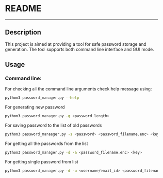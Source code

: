 # README
---

## Description

This project is aimed at providing a tool for safe password storage and generation.
The tool supports both command line interface and GUI mode.

## Usage

### Command line:

For checking all the command line arguments check help message using:
```bash
python3 password_manager.py --help
```

For generating new password
```bash
python3 password_manager.py -g <password_length>
```

For saving password to the list of old passwords
```bash
python3 password_manaager.py -s <password> <password_filename.enc> <key>
```

For getting all the passwords from the list
```bash
python3 password_manager.py -d -a <password_filename.enc> <key>
```

For getting single password from list
```bash
python3 password_manager.py -d -u <username/email_id> <password_filename.enc> <key>
```

